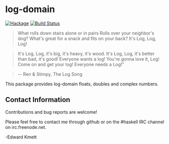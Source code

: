 log-domain
==========

[![Hackage](https://img.shields.io/hackage/v/log-domain.svg)](https://hackage.haskell.org/package/log-domain) [![Build Status](https://secure.travis-ci.org/ekmett/log-domain.png?branch=master)](http://travis-ci.org/ekmett/log-domain)

> What rolls down stairs alone or in pairs
> Rolls over your neighbor's dog?
> What's great for a snack and fits on your back?
> It's Log, Log, Log!

> It's Log, Log, it's big, it's heavy, it's wood.
> It's Log, Log, it's better than bad, it's good!
> Everyone wants a log! You're gonna love it, Log!
> Come on and get your log! Everyone needs a Log!"

> -- Ren & Stimpy, The Log Song

This package provides log-domain floats, doubles and complex numbers.

Contact Information
-------------------

Contributions and bug reports are welcome!

Please feel free to contact me through github or on the #haskell IRC channel on irc.freenode.net.

-Edward Kmett
